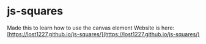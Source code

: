 # js-squares
Made this to learn how to use the canvas element
Website is here: [https://lost1227.github.io/js-squares/](https://lost1227.github.io/js-squares/)
